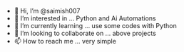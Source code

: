 - 👋 Hi, I’m @saimish007
- 👀 I’m interested in ... Python and Ai Automations
- 🌱 I’m currently learning ... use some codes with Python
- 💞️ I’m looking to collaborate on ... above projects
- 📫 How to reach me ... very simple 
